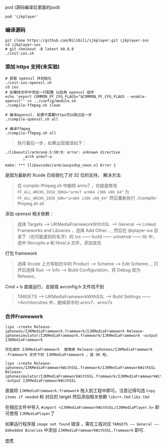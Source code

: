 pod (源码编译后里面的pod)

```
pod 'ijkplayer'
```

### 编译源码
```
git clone https://github.com/Bilibili/ijkplayer.git ijkplayer-ios
cd ijkplayer-ios
# git checkout -B latest k0.8.8
./init-ios.sh
```


### 添加 https 支持(未实验)
```
# 获取 openssl 并初始化
./init-ios-openssl.sh
cd ios
# 在模块文件中添加一行配置 以启用 openssl 组件
echo 'export COMMON_FF_CFG_FLAGS="$COMMON_FF_CFG_FLAGS --enable-openssl"' >> ../config/module.sh
./compile-ffmpeg.sh clean
```

```
# 编译openssl, 如果不需要https可以跳过这一步
./compile-openssl.sh all

# 编译ffmpeg
./compile-ffmpeg.sh all
```
>执行最后一步，如果出现错误如下： 

```
./libavutil/arm/asm.S:50:9: error: unknown directive
        .arch armv7-a
        ^
make: *** [libavcodec/arm/aacpsdsp_neon.o] Error 1
```
是因为最新的 Xcode 已经弱化了对 32 位的支持， 解决方法:

>在 compile-ffmpeg.sh 中删除 armv7 ，也就是修改 `FF_ALL_ARCHS_IOS8_SDKΩ="armv7 arm64 i386 x86_64"` 为 `FF_ALL_ARCHS_IOS8_SDK="arm64 i386 x86_64"`
然后重新执行 ./compile-ffmpeg.sh all

添加 openssl 相关依赖：

>选择 Targets ——> IJKMediaFrameworkWithSSL ——> General ——> Linked Frameworks and Libraries ，选择 Add Other... , 然后在 ijkplayer-ios 目录下（也可能是别的名字）的 ios —— build —— universal —— lib 中，选中 libcrypto.a 和 libssl.a 文件，添加进去

打包 framework
>选择 Xcode 上方导航栏中的 Product ——> Scheme ——> Edit Scheme..., 打开后选择 Run ——> Info ——> Build Configuration，将 Debug 改为 Release。

Cmd + b 直接运行，会报错 avconfig.h 文件找不到
>TARGETS ——> IJKMediaFrameworkWithSSL ——> Build Settings ——>Architecutres 
中，删掉其中的 armv7、armv7s

### 合并Framework
```
lipo -create Release-iphoneos/IJKMediaFramework.framework/IJKMediaFramework Release-iphonesimulator/IJKMediaFramework.framework/IJKMediaFramework -output IJKMediaFramework

将生成的 IJKMediaFramework  替换掉 Release-iphoneos/IJKMediaFramework .framework 文件下的 IJKMediaFramework ，就 OK 啦。

lipo -create Release-iphoneos/IJKMediaFrameworkWithSSL.framework/IJKMediaFrameworkWithSSL Release-iphonesimulator/IJKMediaFrameworkWithSSL.framework/IJKMediaFrameworkWithSSL -output IJKMediaFrameworkWithSSL
```
直接将 `IJKMediaFramework.framework` 拖入到工程中即可，注意记得勾选 `Copy items if needed` 和 对应的 target
然后添加相关依赖 `libc++.tbd`  `libz.tbd`

在相应文件中导入 `#import <IJKMediaFrameworkWithSSL/IJKMediaPlayer.h>`
即可使用 `IJKMediaPlayer`了

如果运行程序报 `image not found` 错误 ，需在工程对应 `TARGETS —— General —— Embedded Binaries` 中添加 `IJKMediaFrameworkWithSSL.framework` 即可.

[参考](https://www.jianshu.com/p/cc1c0e63f70d)